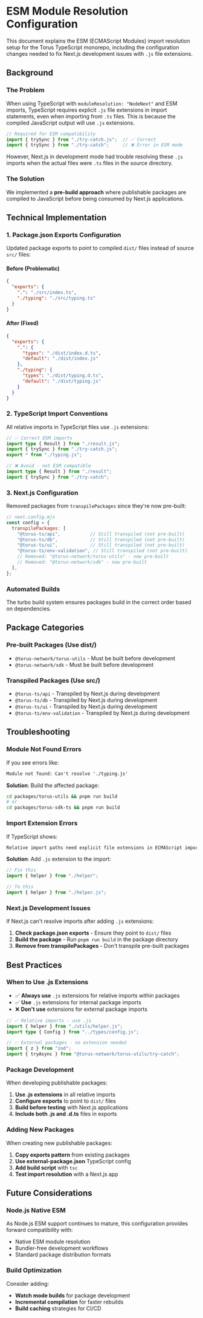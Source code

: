 # ESM Module Resolution Configuration

This document explains the ESM (ECMAScript Modules) import resolution setup for the Torus TypeScript monorepo, including the configuration changes needed to fix Next.js development issues with `.js` file extensions.

## Background

### The Problem

When using TypeScript with `moduleResolution: "NodeNext"` and ESM imports, TypeScript requires explicit `.js` file extensions in import statements, even when importing from `.ts` files. This is because the compiled JavaScript output will use `.js` extensions.

```ts
// Required for ESM compatibility
import { trySync } from "./try-catch.js";  // ✅ Correct
import { trySync } from "./try-catch";     // ❌ Error in ESM mode
```

However, Next.js in development mode had trouble resolving these `.js` imports when the actual files were `.ts` files in the source directory.

### The Solution

We implemented a **pre-build approach** where publishable packages are compiled to JavaScript before being consumed by Next.js applications.

## Technical Implementation

### 1. Package.json Exports Configuration

Updated package exports to point to compiled `dist/` files instead of source `src/` files:

#### Before (Problematic)

```json
{
  "exports": {
    ".": "./src/index.ts",
    "./typing": "./src/typing.ts"
  }
}
```

#### After (Fixed)

```json
{
  "exports": {
    ".": {
      "types": "./dist/index.d.ts",
      "default": "./dist/index.js"
    },
    "./typing": {
      "types": "./dist/typing.d.ts", 
      "default": "./dist/typing.js"
    }
  }
}
```

### 2. TypeScript Import Conventions

All relative imports in TypeScript files use `.js` extensions:

```ts
// ✅ Correct ESM imports
import type { Result } from "./result.js";
import { trySync } from "./try-catch.js";
export * from "./typing.js";

// ❌ Avoid - not ESM compatible
import type { Result } from "./result";
import { trySync } from "./try-catch";
```

### 3. Next.js Configuration

Removed packages from `transpilePackages` since they're now pre-built:

```js
// next.config.mjs
const config = {
  transpilePackages: [
    "@torus-ts/api",           // Still transpiled (not pre-built)
    "@torus-ts/db",            // Still transpiled (not pre-built)
    "@torus-ts/ui",            // Still transpiled (not pre-built)
    "@torus-ts/env-validation", // Still transpiled (not pre-built)
    // Removed: "@torus-network/torus-utils" - now pre-built
    // Removed: "@torus-network/sdk" - now pre-built
  ],
};
```

### Automated Builds

The turbo build system ensures packages build in the correct order based on dependencies.

## Package Categories

### Pre-built Packages (Use dist/)

- `@torus-network/torus-utils` - Must be built before development
- `@torus-network/sdk` - Must be built before development

### Transpiled Packages (Use src/)

- `@torus-ts/api` - Transpiled by Next.js during development
- `@torus-ts/db` - Transpiled by Next.js during development  
- `@torus-ts/ui` - Transpiled by Next.js during development
- `@torus-ts/env-validation` - Transpiled by Next.js during development

## Troubleshooting

### Module Not Found Errors

If you see errors like:

```txt
Module not found: Can't resolve './typing.js'
```

**Solution**: Build the affected package:

```sh
cd packages/torus-utils && pnpm run build
# or
cd packages/torus-sdk-ts && pnpm run build
```

### Import Extension Errors

If TypeScript shows:

```txt
Relative import paths need explicit file extensions in ECMAScript imports
```

**Solution**: Add `.js` extension to the import:

```ts
// Fix this
import { helper } from "./helper";

// To this  
import { helper } from "./helper.js";
```

### Next.js Development Issues

If Next.js can't resolve imports after adding `.js` extensions:

1. **Check package.json exports** - Ensure they point to `dist/` files
2. **Build the package** - Run `pnpm run build` in the package directory
3. **Remove from transpilePackages** - Don't transpile pre-built packages

## Best Practices

### When to Use .js Extensions

- ✅ **Always use** `.js` extensions for relative imports within packages
- ✅ **Use** `.js` extensions for internal package imports
- ❌ **Don't use** extensions for external package imports

```ts
// ✅ Relative imports - use .js
import { helper } from "./utils/helper.js";
import type { Config } from "../types/config.js";

// ✅ External packages - no extension needed
import { z } from "zod";
import { tryAsync } from "@torus-network/torus-utils/try-catch";
```

### Package Development

When developing publishable packages:

1. **Use .js extensions** in all relative imports
2. **Configure exports** to point to `dist/` files
3. **Build before testing** with Next.js applications
4. **Include both .js and .d.ts** files in exports

### Adding New Packages

When creating new publishable packages:

1. **Copy exports pattern** from existing packages
2. **Use external-package.json** TypeScript config
3. **Add build script** with `tsc`
4. **Test import resolution** with a Next.js app

## Future Considerations

### Node.js Native ESM

As Node.js ESM support continues to mature, this configuration provides forward compatibility with:

- Native ESM module resolution
- Bundler-free development workflows  
- Standard package distribution formats

### Build Optimization

Consider adding:

- **Watch mode builds** for package development
- **Incremental compilation** for faster rebuilds
- **Build caching** strategies for CI/CD
